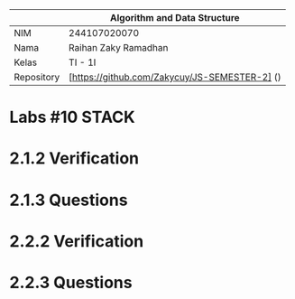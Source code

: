 |  | Algorithm and Data Structure |
|--|--|
| NIM | 244107020070 |
| Nama | Raihan Zaky Ramadhan |
| Kelas | TI - 1I |
| Repository | [https://github.com/Zakycuy/JS-SEMESTER-2] () |

# Labs #10 STACK

# 2.1.2 Verification

# 2.1.3 Questions

# 2.2.2 Verification

# 2.2.3 Questions